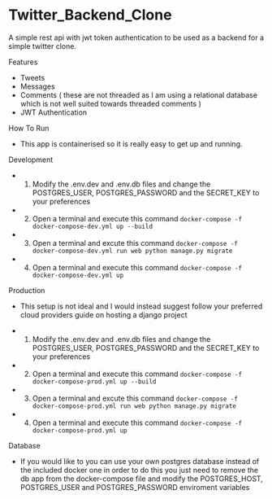 # Twitter_Backend_Clone
A simple rest api with jwt token authentication to be used as a backend for a simple twitter clone.

Features
- Tweets
- Messages
- Comments ( these are not threaded as I am using a relational database which is not well suited towards threaded comments )
- JWT Authentication

How To Run

- This app is containerised so it is really easy to get up and running.

Development

- 1) Modify the .env.dev and .env.db files and change the POSTGRES_USER, POSTGRES_PASSWORD and the SECRET_KEY to your preferences
- 2) Open a terminal and execute this command `docker-compose -f docker-compose-dev.yml up --build`
- 3) Open a terminal and excute this command `docker-compose -f docker-compose-dev.yml run web python manage.py migrate`
- 4) Open a terminal and execute this command `docker-compose -f docker-compose-dev.yml up`

Production

- This setup is not ideal and I would instead suggest follow your preferred cloud providers guide on hosting a django project

- 1) Modify the .env.dev and .env.db files and change the POSTGRES_USER, POSTGRES_PASSWORD and the SECRET_KEY to your preferences
- 2) Open a terminal and execute this command `docker-compose -f docker-compose-prod.yml up --build`
- 3) Open a terminal and excute this command `docker-compose -f docker-compose-prod.yml run web python manage.py migrate`
- 4) Open a terminal and execute this command `docker-compose -f docker-compose-prod.yml up`

Database
- If you would like to you can use your own postgres database instead of the included docker one in order to do this you just need to remove the db app from the docker-compose file and modify the POSTGRES_HOST, POSTGRES_USER and POSTGRES_PASSWORD enviroment variables